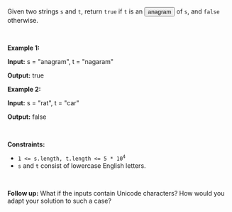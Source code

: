 <div><div class="flex flex-col" style="position: relative;"><div class="elfjS" data-track-load="description_content"><p>Given two strings <code>s</code> and <code>t</code>, return <code>true</code> if <code>t</code> is an <span data-keyword="anagram" class=" cursor-pointer relative text-dark-blue-s text-sm"><button type="button" aria-haspopup="dialog" aria-expanded="false" aria-controls="radix-:rak:" data-state="closed" class="">anagram</button></span> of <code>s</code>, and <code>false</code> otherwise.</p>

<p>&nbsp;</p>
<p><strong class="example">Example 1:</strong></p>

<div class="example-block">
<p><strong>Input:</strong> <span class="example-io">s = "anagram", t = "nagaram"</span></p>

<p><strong>Output:</strong> <span class="example-io">true</span></p>
</div>

<p><strong class="example">Example 2:</strong></p>

<div class="example-block">
<p><strong>Input:</strong> <span class="example-io">s = "rat", t = "car"</span></p>

<p><strong>Output:</strong> <span class="example-io">false</span></p>
</div>

<p>&nbsp;</p>
<p><strong>Constraints:</strong></p>

<ul>
	<li><code>1 &lt;= s.length, t.length &lt;= 5 * 10<sup>4</sup></code></li>
	<li><code>s</code> and <code>t</code> consist of lowercase English letters.</li>
</ul>

<p>&nbsp;</p>
<p><strong>Follow up:</strong> What if the inputs contain Unicode characters? How would you adapt your solution to such a case?</p>
</div><span style="font-size: 0px; line-height: 0;">&nbsp;</span><div role="tooltip" aria-live="polite" style="user-select: none; z-index: 40; width: max-content; position: absolute; left: 0px; top: 0px; transform: translate(404.8px, -7.2px);"></div></div></div>